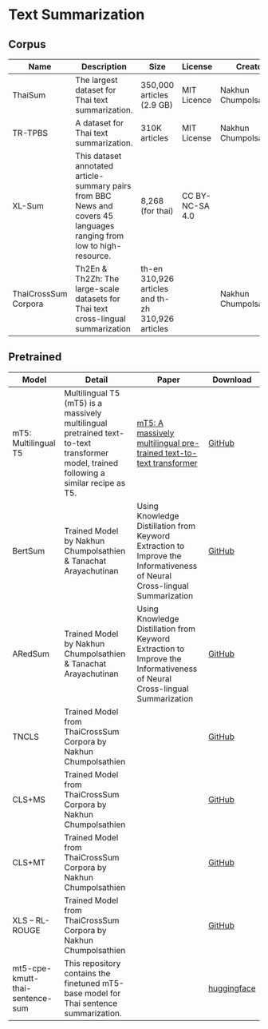 # Text Summarization

## Corpus

| Name                 | Description                                                  | Size                                              | License         | Creator               | Download                                                     |
| -------------------- | ------------------------------------------------------------ | ------------------------------------------------- | --------------- | --------------------- | ------------------------------------------------------------ |
| ThaiSum              | The largest dataset for Thai text summarization.             | 350,000 articles (2.9 GB)                         | MIT Licence     | Nakhun Chumpolsathien | [GitHub](https://github.com/nakhunchumpolsathien/ThaiSum)    |
| TR-TPBS              | A dataset for Thai text summarization.                       | 310K articles                                     | MIT License     | Nakhun Chumpolsathien | [GitHub](https://github.com/nakhunchumpolsathien/TR-TPBS)    |
| XL-Sum               | This dataset annotated article-summary pairs from BBC News and covers 45 languages ranging from low to high-resource. | 8,268 (for thai)                                  | CC BY-NC-SA 4.0 |                       | [GitHub](https://github.com/csebuetnlp/xl-sum)               |
| ThaiCrossSum Corpora | Th2En & Th2Zh: The large-scale datasets for Thai text cross-lingual summarization | th-en 310,926 articles and th-zh 310,926 articles |                 | Nakhun Chumpolsathien | [GitHub](https://github.com/nakhunchumpolsathien/ThaiCrossSum_Corpora) |

## Pretrained

| Model                           | Detail                                                       | Paper                                                        | Download                                                     |
| ------------------------------- | ------------------------------------------------------------ | ------------------------------------------------------------ | ------------------------------------------------------------ |
| mT5: Multilingual T5            | Multilingual T5 (mT5) is a massively multilingual pretrained text-to-text transformer model, trained following a similar recipe as T5. | [mT5: A massively multilingual pre-trained text-to-text transformer](https://arxiv.org/abs/2010.11934) | [GitHub](https://github.com/google-research/multilingual-t5) |
| BertSum                         | Trained Model by Nakhun Chumpolsathien & Tanachat Arayachutinan | Using Knowledge Distillation from Keyword Extraction to Improve the Informativeness of Neural Cross-lingual Summarization | [GitHub](https://github.com/nakhunchumpolsathien/TR-TPBS)    |
| ARedSum                         | Trained Model by Nakhun Chumpolsathien & Tanachat Arayachutinan | Using Knowledge Distillation from Keyword Extraction to Improve the Informativeness of Neural Cross-lingual Summarization | [GitHub](https://github.com/nakhunchumpolsathien/TR-TPBS)    |
| TNCLS                           | Trained Model from ThaiCrossSum Corpora by Nakhun Chumpolsathien |                                                              | [GitHub](https://github.com/nakhunchumpolsathien/ThaiCrossSum_Corpora) |
| CLS+MS                          | Trained Model from ThaiCrossSum Corpora by Nakhun Chumpolsathien |                                                              | [GitHub](https://github.com/nakhunchumpolsathien/ThaiCrossSum_Corpora) |
| CLS+MT                          | Trained Model from ThaiCrossSum Corpora by Nakhun Chumpolsathien |                                                              | [GitHub](https://github.com/nakhunchumpolsathien/ThaiCrossSum_Corpora) |
| XLS – RL-ROUGE                  | Trained Model from ThaiCrossSum Corpora by Nakhun Chumpolsathien |                                                              | [GitHub](https://github.com/nakhunchumpolsathien/ThaiCrossSum_Corpora) |
| mt5-cpe-kmutt-thai-sentence-sum | This repository contains the finetuned mT5-base model for Thai sentence summarization. |                                                              | [huggingface](https://huggingface.co/thanathorn/mt5-cpe-kmutt-thai-sentence-sum) |